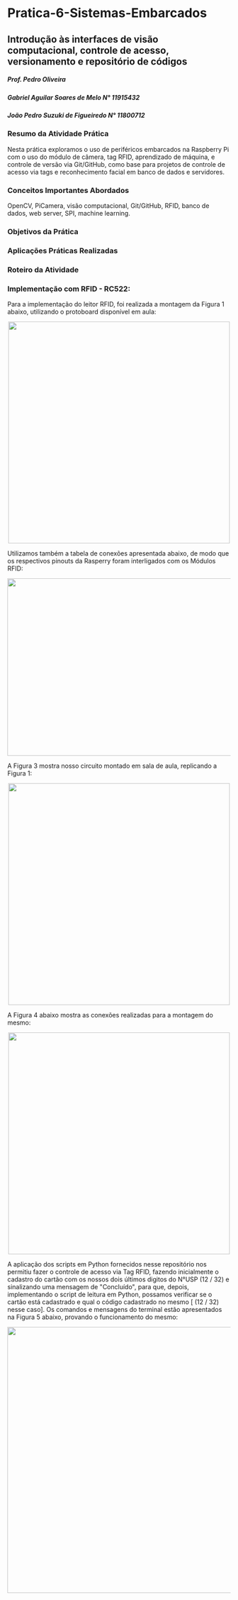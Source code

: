 # Pratica-6-Sistemas-Embarcados
## Introdução às interfaces de visão computacional, controle de acesso, versionamento e repositório de códigos
##### Prof. Pedro Oliveira
##### Gabriel Aguilar Soares de Melo N° 11915432
##### João Pedro Suzuki de Figueiredo N° 11800712

### Resumo da Atividade Prática
Nesta prática exploramos o uso de periféricos embarcados na Raspberry Pi com o uso do módulo de câmera, tag RFID, aprendizado de máquina, e controle de versão via Git/GitHub, como base para projetos de controle de acesso via tags e reconhecimento facial em banco de dados e servidores.

### Conceitos Importantes Abordados
OpenCV, PiCamera, visão computacional, Git/GitHub, RFID, banco de dados, web server, SPI, machine learning.

### Objetivos da Prática

### Aplicações Práticas Realizadas

### Roteiro da Atividade

### Implementação com RFID - RC522:
Para a implementação do leitor RFID, foi realizada a montagem da Figura 1 abaixo, utilizando o protoboard disponível em aula:

<div align="center">
  <img src="https://github.com/GabrielASMelo/Pratica-6-Sistemas-Embarcados/assets/153654228/4aa7eaca-6f48-466b-b387-53c7d9361632" height="500px" width="500px">
</div>

Utilizamos também a tabela de conexões apresentada abaixo, de modo que os respectivos pinouts da Rasperry foram interligados com os Módulos RFID:

<div align="center">
   <img src="https://github.com/GabrielASMelo/Pratica-6-Sistemas-Embarcados/assets/153654228/2bb23eba-a7ec-4120-83e4-10c229a64270" height="400px" width="600px">
</div>

A Figura 3 mostra nosso circuito montado em sala de aula, replicando a Figura 1:

<div align="center">
<img src="https://github.com/GabrielASMelo/Pratica-6-Sistemas-Embarcados/assets/153654228/26a19257-7b67-482d-a488-3b4722d799c2" height="500px" width="500px">
</div>

A Figura 4 abaixo mostra as conexões realizadas para a montagem do mesmo:

<div align="center">
<img src="https://github.com/GabrielASMelo/Pratica-6-Sistemas-Embarcados/assets/153654228/d6e551df-ca98-46b5-9bde-c99adf97258a" height="500px" width="500px">
</div>

A aplicação dos scripts em Python fornecidos nesse repositório nos permitiu fazer o controle de acesso via Tag RFID, fazendo inicialmente o cadastro do cartão com os nossos dois últimos digitos do N°USP (12 / 32) e sinalizando uma mensagem de "Concluído", para que, depois, implementando o script de leitura em Python,  possamos verificar se o cartão está cadastrado e qual o código cadastrado no mesmo [ (12 / 32) nesse caso]. Os comandos e mensagens do terminal estão apresentados na Figura 5 abaixo, provando o funcionamento do mesmo:

<div align="center">
<img src="https://github.com/GabrielASMelo/Pratica-6-Sistemas-Embarcados/assets/153654228/ac6b14f8-cbc2-466c-b5f2-0c3aab17d4ea" height="600px" width="600px">
</div>
